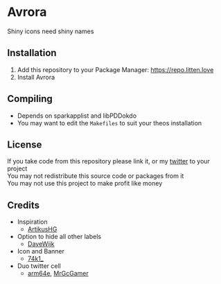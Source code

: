 # Avrora
Shiny icons need shiny names

## Installation
1. Add this repository to your Package Manager: https://repo.litten.love
2. Install Avrora

## Compiling
  - Depends on sparkapplist and libPDDokdo
  - You may want to edit the `Makefiles` to suit your theos installation

## License
If you take code from this repository please link it, or my [twitter](https://twitter.com/schneelittchen) to your project  
You may not redistribute this source code or packages from it  
You may not use this project to make profit like money

## Credits
  - Inspiration
    - [ArtikusHG](https://twitter.com/ArtikusHG)
  - Option to hide all other labels
    - [DaveWijk](https://twitter.com/DaveWijk)
  - Icon and Banner
    - [74k1_](https://twitter.com/74k1_)
  - Duo twitter cell
    - [arm64e](https://twitter.com/arm64e), [MrGcGamer](https://twitter.com/MrGcGamer)